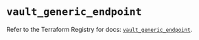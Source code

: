# `vault_generic_endpoint`

Refer to the Terraform Registry for docs: [`vault_generic_endpoint`](https://registry.terraform.io/providers/hashicorp/vault/3.24.0/docs/resources/generic_endpoint).
